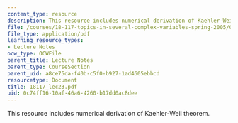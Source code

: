 ```yaml
---
content_type: resource
description: This resource includes numerical derivation of Kaehler-Weil theorem.
file: /courses/18-117-topics-in-several-complex-variables-spring-2005/0c74ff1610af46a64260b17dd0ac8dee_18117_lec23.pdf
file_type: application/pdf
learning_resource_types:
- Lecture Notes
ocw_type: OCWFile
parent_title: Lecture Notes
parent_type: CourseSection
parent_uid: a8ce75da-f40b-c5f0-b927-1ad4605ebbcd
resourcetype: Document
title: 18117_lec23.pdf
uid: 0c74ff16-10af-46a6-4260-b17dd0ac8dee
---
```

This resource includes numerical derivation of Kaehler-Weil theorem.

